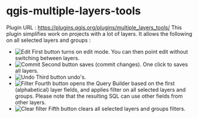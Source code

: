 # qgis-multiple-layers-tools
Plugin URL : https://plugins.qgis.org/plugins/multiple_layers_tools/
This plugin simplifies work on projects with a lot of layers. It allows the following on all selected layers and groups :

* ![Edit](multiple_layers_edit.png) First button turns on edit mode. You can then point edit without switching between layers.
* ![Commit](multiple_layers_commit.png) Second button saves (commit changes). One click to saves all layers.
* ![Undo](multiple_layers_undo.png) Third button undo's.
* ![Filter](multiple_layers_filter.png) Fourth button opens the Query Builder based on the first (alphabetical) layer fields, and applies filter on all selected layers and groups. Please note that the resulting SQL can use other fields from other layers.
* ![Clear filter](multiple_layers_clearfilter.png) Fifth button clears all selected layers and groups filters.

